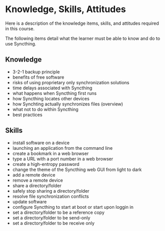 # Knowledge, Skills, Attitudes

Here is a description of the knowledge items, skills, and attitudes required in this course.

The following items detail what the learner must be able to know and do to use Syncthing.

## Knowledge

* 3-2-1 backup principle
* benefits of free software
* risks of using proprietary only synchronization solutions
* time delays associated with Syncthing
* what happens when Syncthing first runs
* how Syncthing locates other devices
* how Synchting actually synchronizes files (overview)
* what not to do within Syncthing
* best practices

## Skills

* install software on a device
* launching an application from the command line
* create a bookmark in a web browser
* type a URL with a port number in a web browser
* create a high-entropy password
* change the theme of the Syncthing web GUI from light to dark
* add a remote device
* remove a remote device
* share a directory/folder
* safely stop sharing a directory/folder
* resolve file synchronization conflicts
* update software
* configure Syncthing to start at boot or start upon loggin in
* set a directory/folder to be a reference copy
* set a directory/folder to be send-only 
* set a directory/folder to be receive only
